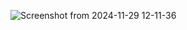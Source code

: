 ![Screenshot from 2024-11-29 12-11-36](https://github.com/user-attachments/assets/59437b74-1a90-476a-8fd5-13bd2ee6be3a)
